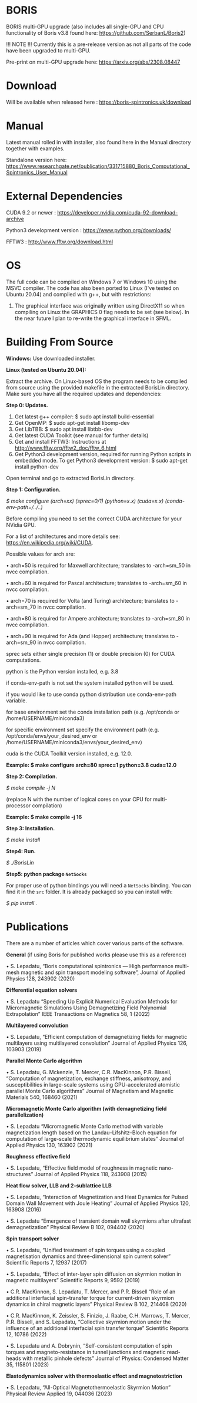 # BORIS

BORIS multi-GPU upgrade (also includes all single-GPU and CPU functionality of Boris v3.8 found here: https://github.com/SerbanL/Boris2)

!!! NOTE !!! Currently this is a pre-release version as not all parts of the code have been upgraded to multi-GPU.

Pre-print on multi-GPU upgrade here: https://arxiv.org/abs/2308.08447

# Download
Will be available when released here : https://boris-spintronics.uk/download

# Manual
Latest manual rolled in with installer, also found here in the Manual directory together with examples.

Standalone version here: https://www.researchgate.net/publication/331715880_Boris_Computational_Spintronics_User_Manual

# External Dependencies
CUDA 9.2 or newer : https://developer.nvidia.com/cuda-92-download-archive

Python3 development version : https://www.python.org/downloads/

FFTW3 : http://www.fftw.org/download.html

# OS
The full code can be compiled on Windows 7 or Windows 10 using the MSVC compiler.
The code has also been ported to Linux (I've tested on Ubuntu 20.04) and compiled with g++, but with restrictions:

1) The graphical interface was originally written using DirectX11 so when compiling on Linux the GRAPHICS 0 flag needs to be set (see below). In the near future I plan to re-write the graphical interface in SFML.

# Building From Source
<b>Windows:</b>
 Use downloaded installer.

<b>Linux (tested on Ubuntu 20.04):</b>

Extract the archive. On Linux-based OS the program needs to be compiled from source using the provided makefile in the extracted BorisLin directory.
Make sure you have all the required updates and dependencies:

<b>Step 0: Updates.</b>

1. Get latest g++ compiler: $ sudo apt install build-essential
2. Get OpenMP: $ sudo apt-get install libomp-dev
3. Get LibTBB: $ sudo apt install libtbb-dev
4. Get latest CUDA Toolkit (see manual for further details)
5. Get and install FFTW3: Instructions at http://www.fftw.org/fftw2_doc/fftw_6.html
6. Get Python3 development version, required for running Python scripts in embedded mode. To get Python3 development version:
$ sudo apt-get install python-dev

Open terminal and go to extracted BorisLin directory.


<b>Step 1: Configuration.</b>

<i>$ make configure (arch=xx) (sprec=0/1) (python=x.x) (cuda=x.x) (conda-env-path=/../..)</i>

Before compiling you need to set the correct CUDA architecture for your NVidia GPU.

For a list of architectures and more details see: https://en.wikipedia.org/wiki/CUDA.

Possible values for arch are:

• arch=50 is required for Maxwell architecture; translates to -arch=sm_50 in nvcc compilation.

• arch=60 is required for Pascal architecture; translates to -arch=sm_60 in nvcc compilation.

• arch=70 is required for Volta (and Turing) architecture; translates to -arch=sm_70 in nvcc compilation.

• arch=80 is required for Ampere architecture; translates to -arch=sm_80 in nvcc compilation.

• arch=90 is required for Ada (and Hopper) architecture; translates to -arch=sm_90 in nvcc compilation.

sprec sets either single precision (1) or double precision (0) for CUDA computations.

python is the Python version installed, e.g. 3.8

if conda-env-path is not set the system installed python will be used.

if you would like to use conda python distribution use conda-env-path variable.

for base environment set the conda installation path (e.g. /opt/conda or /home/USERNAME/miniconda3)

for specific environment set specify the environment path (e.g. /opt/conda/envs/your_desired_env or /home/USERNAME/miniconda3/envs/your_desired_env)

cuda is the CUDA Toolkit version installed, e.g. 12.0.

<b>Example: $ make configure arch=80 sprec=1 python=3.8 cuda=12.0</b>



<b>Step 2: Compilation.</b>

<i>$ make compile -j N</i>

(replace N with the number of logical cores on your CPU for multi-processor compilation)

<b>Example: $ make compile -j 16</b>



<b>Step 3: Installation.</b>

<i>$ make install</i>



<b>Step4: Run.</b>

<i>$ ./BorisLin</i>

<b>Step5: python package `NetSocks`</b>

For proper use of python bindings you will need a `NetSocks` binding. You can find it in the `src` folder. It is already packaged so you can install with:

<i>$ pip install .</i>

# Publications

There are a number of articles which cover various parts of the software.

<b>General</b> (if using Boris for published works please use this as a reference)

•	S. Lepadatu, “Boris computational spintronics — High performance multi-mesh magnetic and spin transport modeling software”, Journal of Applied Physics 128, 243902 (2020)

<b>Differential equation solvers</b>

•	S. Lepadatu “Speeding Up Explicit Numerical Evaluation Methods for Micromagnetic Simulations Using Demagnetizing Field Polynomial Extrapolation” IEEE Transactions on Magnetics 58, 1 (2022)

<b>Multilayered convolution</b>

•	S. Lepadatu, “Efficient computation of demagnetizing fields for magnetic multilayers using multilayered convolution” Journal of Applied Physics 126, 103903 (2019)

<b>Parallel Monte Carlo algorithm</b>

•	S. Lepadatu, G. Mckenzie, T. Mercer, C.R. MacKinnon, P.R. Bissell, “Computation of magnetization, exchange stiffness, anisotropy, and susceptibilities in large-scale systems using GPU-accelerated atomistic parallel Monte Carlo algorithms” Journal of Magnetism and Magnetic Materials 540, 168460 (2021)

<b>Micromagnetic Monte Carlo algorithm (with demagnetizing field parallelization)</b>

•	S. Lepadatu “Micromagnetic Monte Carlo method with variable magnetization length based on the Landau–Lifshitz–Bloch equation for computation of large-scale thermodynamic equilibrium states” Journal of Applied Physics 130, 163902 (2021)

<b>Roughness effective field</b>

•	S. Lepadatu, “Effective field model of roughness in magnetic nano-structures” Journal of Applied Physics 118, 243908 (2015)

<b>Heat flow solver, LLB and 2-sublattice LLB</b>

•	S. Lepadatu, “Interaction of Magnetization and Heat Dynamics for Pulsed Domain Wall Movement with Joule Heating” Journal of Applied Physics 120, 163908 (2016)

•	S. Lepadatu “Emergence of transient domain wall skyrmions after ultrafast demagnetization” Physical Review B 102, 094402 (2020)

<b>Spin transport solver</b>

•	S. Lepadatu, “Unified treatment of spin torques using a coupled magnetisation dynamics and three-dimensional spin current solver” Scientific Reports 7, 12937 (2017)

•	S. Lepadatu, “Effect of inter-layer spin diffusion on skyrmion motion in magnetic multilayers” Scientific Reports 9, 9592 (2019)

•	C.R. MacKinnon, S. Lepadatu, T. Mercer, and P.R. Bissell “Role of an additional interfacial spin-transfer torque for current-driven skyrmion dynamics in chiral magnetic layers” Physical Review B 102, 214408 (2020)

•	C.R. MacKinnon, K. Zeissler, S. Finizio, J. Raabe, C.H. Marrows, T. Mercer, P.R. Bissell, and S. Lepadatu, “Collective skyrmion motion under the influence of an additional interfacial spin transfer torque” Scientific Reports 12, 10786 (2022)

•	S. Lepadatu and A. Dobrynin, “Self-consistent computation of spin torques and magneto-resistance in tunnel junctions and magnetic read-heads with metallic pinhole defects” Journal of Physics: Condensed Matter 35, 115801 (2023)

<b>Elastodynamics solver with thermoelastic effect and magnetostriction</b>

•	S. Lepadatu, “All-Optical Magnetothermoelastic Skyrmion Motion” Physical Review Applied 19, 044036 (2023)
